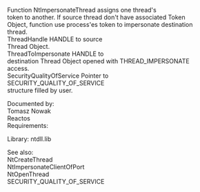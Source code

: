 Function NtImpersonateThread assigns one thread's \
token to another. If source thread don't have associated Token \
Object, function use process'es token to impersonate destination \
thread. \
ThreadHandle HANDLE to source \
Thread Object. \
ThreadToImpersonate HANDLE to \
destination Thread Object opened with THREAD\_IMPERSONATE \
access. \
SecurityQualityOfService Pointer to \
SECURITY\_QUALITY\_OF\_SERVICE \
structure filled by user.

Documented by: \
Tomasz Nowak \
Reactos \
Requirements:

Library: ntdll.lib

See also: \
NtCreateThread \
NtImpersonateClientOfPort \
NtOpenThread \
SECURITY\_QUALITY\_OF\_SERVICE
